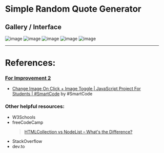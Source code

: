 # Simple Random Quote Generator
## Gallery / Interface
![image](https://github.com/user-attachments/assets/38be7502-8755-4680-9ba3-99f81a5623d5)
![image](https://github.com/user-attachments/assets/3d8cb9b1-bfb5-40e5-8bd6-a5c6198adbc6)
![image](https://github.com/user-attachments/assets/a0c01d02-0315-4549-9822-dbdd686ce077)
![image](https://github.com/user-attachments/assets/36bcab6b-988e-4e8e-95d3-24bc4d1e3ef4)
![image](https://github.com/user-attachments/assets/dffefd92-d2e8-4638-9ec3-50adf74377d7)

---
# References:
### [For Improvement 2](20250614-random-quote-generator/20250614-random-quote-generator-improved-2)
- [Change Image On Click + Image Toggle | JavaScript Project For Students | #SmartCode](https://www.youtube.com/watch?v=ydeQbbF9jbw) by #SmartCode <br/>

### Other helpful resources:
- W3Schools
- freeCodeCamp
  > [HTMLCollection vs NodeList – What's the Difference?](https://www.freecodecamp.org/news/dom-manipulation-htmlcollection-vs-nodelist/)
- StackOverflow
- dev.to
